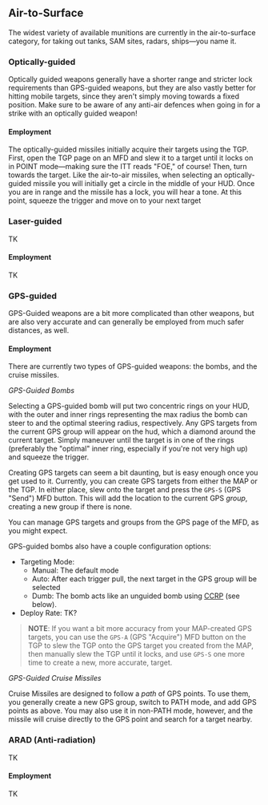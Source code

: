 ## Air-to-Surface

The widest variety of available munitions are currently in the air-to-surface
category, for taking out tanks, SAM sites, radars, ships—you name it.

### Optically-guided

Optically guided weapons generally have a shorter range and stricter lock
requirements than GPS-guided weapons, but they are also vastly better for
hitting mobile targets, since they aren't simply moving towards a fixed
position. Make sure to be aware of any anti-air defences when going in for a
strike with an optically guided weapon!

#### Employment

The optically-guided missiles initially acquire their targets using the TGP.
First, open the TGP page on an MFD and slew it to a target until it locks on
in POINT mode—making sure the ITT reads "FOE," of course! Then, turn towards
the target. Like the air-to-air missiles, when selecting an optically-guided
missile you will initially get a circle in the middle of your HUD. Once you
are in range and the missile has a lock, you will hear a tone. At this point,
squeeze the trigger and move on to your next target

### Laser-guided

TK

#### Employment

TK

### GPS-guided

GPS-Guided weapons are a bit more complicated than other weapons, but are also
very accurate and can generally be employed from much safer distances, as
well.

#### Employment

There are currently two types of GPS-guided weapons: the bombs, and the cruise missiles.

*GPS-Guided Bombs*

Selecting a GPS-guided bomb will put two concentric rings on your HUD, with
the outer and inner rings representing the max radius the bomb can steer to
and the optimal steering radius, respectively. Any GPS targets from the
current GPS group will appear on the hud, which a diamond around the current
target. Simply maneuver until the target is in one of the rings (preferably
the "optimal" inner ring, especially if you're not very high up) and squeeze
the trigger.

Creating GPS targets can seem a bit daunting, but is easy enough once you get
used to it.  Currently, you can create GPS targets from either the MAP or the
TGP. In either place, slew onto the target and press the `GPS-S` (GPS "Send")
MFD button. This will add the location to the current GPS *group*, creating a
new group if there is none.

You can manage GPS targets and groups from the GPS page of the MFD, as you
might expect.

GPS-guided bombs also have a couple configuration options:

- Targeting Mode:
    - Manual: The default mode
    - Auto: After each trigger pull, the next target in the GPS group will be
      selected
    - Dumb: The bomb acts like an unguided bomb using [CCRP](#ccrp-employment)
      (see below).
- Deploy Rate: TK?

> **NOTE**: If you want a bit more accuracy from your MAP-created GPS targets,
> you can use the `GPS-A` (GPS "Acquire") MFD button on the TGP to slew the
> TGP onto the GPS target you created from the MAP, then manually slew the TGP
> until it locks, and use `GPS-S` one more time to create a new, more
> accurate, target.

*GPS-Guided Cruise Missiles*

Cruise Missiles are designed to follow a *path* of GPS points. To use them,
you generally create a new GPS group, switch to PATH mode, and add GPS points
as above. You may also use it in non-PATH mode, however, and the missile will
cruise directly to the GPS point and search for a target nearby.

### ARAD (Anti-radiation)

TK

#### Employment

TK
